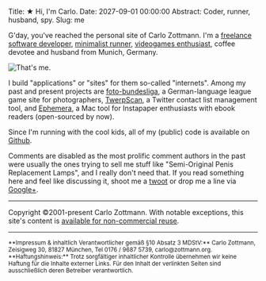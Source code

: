 Title: ★ Hi, I'm Carlo.
Date: 2027-09-01 00:00:00
Abstract: Coder, runner, husband, spy.
Slug: me


G'day, you've reached the personal site of Carlo Zottmann.  I'm a [freelance
software developer](http://municode.de), [minimalist
runner](http://carlo.zottmann.org/tag/running.html), [videogames
enthusiast](http://carlo.zottmann.org/tag/games.html), coffee devotee and
husband from Munich, Germany.

![That's me.](http://dl.dropbox.com/u/7298/blog/me.jpg)

I build "applications" or "sites" for them so-called "internets".  Among my
past and present projects are [foto-bundesliga](http://foto-bundesliga.de), a
German-language league game site for photographers,
[TwerpScan](http://twerpscan.com), a Twitter contact list management tool,
and [Ephemera](http://goephemera.com/), a Mac tool for Instapaper enthusiasts
with ebook readers (open-sourced by now).

Since I'm running with the cool kids, all of my (public) code is available on
[Github](http://github.com/carlo).

Comments are disabled as the most prolific comment authors in the past were
usually the ones trying to sell me stuff like "Semi-Original Penis Replacement
Lamps", and I really don't need that.  If you read something here and feel
like discussing it, shoot me a [twoot](http://twitter.com/municode) or drop me
a line via [Google+](https://plus.google.com/117556235540402405674).


* * *

Copyright ©2001-present Carlo Zottmann.  With notable exceptions, this site's
content is [available for non-commercial reuse](http://creativecommons.org/licenses/by-nc-nd/3.0/).

* * *

<small>
**Impressum & inhaltlich Verantwortlicher gemäß §10 Absatz 3 MDStV:**
Carlo Zottmann, Zeisigweg 30, 81827 München, Tel 0176 / 9687 5739,
carlo@zottmann.org. **Haftungshinweis:** Trotz sorgfältiger inhaltlicher
Kontrolle übernehmen wir keine Haftung für die Inhalte externer Links. Für
den Inhalt der verlinkten Seiten sind ausschließlich deren Betreiber
verantwortlich.
</small>
